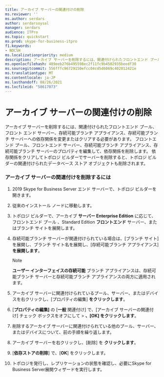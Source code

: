 ```yaml
---
title: アーカイブ サーバーの関連付けの削除
ms.reviewer: ''
ms.author: serdars
author: serdarsoysal
manager: serdars
audience: ITPro
ms.topic: quickstart
ms.prod: skype-for-business-itpro
f1.keywords:
- NOCSH
ms.localizationpriority: medium
description: アーカイブ サーバーを削除するには、関連付けられたフロントエンド プール、フロント エンド サーバー、存続可能ブランチ アプライアンス、存続可能ブランチ サーバーへの依存関係を変更またはクリアする必要があります。 フロントエンド プール、フロントエンド サーバー、存続可能ブランチ アプライアンス、存続可能ブランチ サーバーのプロパティを編集して、依存関係を削除します。 依存関係をクリアし、トポロジ ビルダーでサーバーを削除すると、トポロジ ビルダーの関連付けられたデータベース ストア オブジェクトも削除されます。
ms.openlocfilehash: 489eeb276b495598ec2f11fc9b4502935beedf30
ms.sourcegitcommit: 556fffc96729150efcc04cd5d6069c402012421e
ms.translationtype: MT
ms.contentlocale: ja-JP
ms.lasthandoff: 08/26/2021
ms.locfileid: "58617073"
---
```

# <a name="remove-the-archiving-server-association"></a>アーカイブ サーバーの関連付けの削除

アーカイブ サーバーを削除するには、関連付けられたフロントエンド プール、フロント エンド サーバー、存続可能ブランチ アプライアンス、存続可能ブランチ サーバーへの依存関係を変更またはクリアする必要があります。 フロントエンド プール、フロントエンド サーバー、存続可能ブランチ アプライアンス、存続可能ブランチ サーバーのプロパティを編集して、依存関係を削除します。 依存関係をクリアしてトポロジ ビルダーでサーバーを削除すると、トポロジ ビルダーの関連付けられたデータベース ストア オブジェクトも削除されます。
  
### <a name="to-remove-the-archiving-server-association"></a>アーカイブ サーバーの関連付けを削除するには

1. 2019 Skype for Business Server エンド サーバーで、トポロジ ビルダーを開きます。
    
2. 従来のインストール ノードに移動します。
    
3. トポロジ ビルダーで、アーカイブ **サーバー Enterprise Edition** に応じて、フロントエンド プール 、Standard Edition **フロントエンド** サーバー、またはブランチ サイトを展開します。
    
4. 存続可能ブランチ サーバーが関連付けられている場合は、[ブランチ サイト] を展開し、ブランチ サイト名を展開し、[存続可能ブランチ アプライアンス]**を展開します**。
    
    > [!NOTE]
    > **ユーザー インターフェイスの存続可能** ブランチ アプライアンスは、存続可能ブランチ サーバーと存続可能ブランチ アプライアンスの両方に適用されます。 
  
5. アーカイブ サーバーに関連付けられているプール、サーバー、またはデバイスを右クリックし、[プロパティの編集] **をクリックします**。
    
6. [**プロパティの編集]** の [**一般** 関連付け] で、[アーカイブ サーバーの関連付け] チェック ボックスをオフにして  >  **、[OK] をクリックします**。 
    
7. 削除するアーカイブ サーバーに関連付けられている他のプール、サーバー、またはデバイスについて、前の手順を繰り返します。
    
8. アーカイブ サーバーを右クリックし、[削除] を **クリックします**。
    
9. [**依存ストアの削除**] で、[**OK**] をクリックします。
    
10. トポロジを発行し、レプリケーションの状態を確認し、必要にSkype for Business Server展開ウィザードを実行します。 
    

